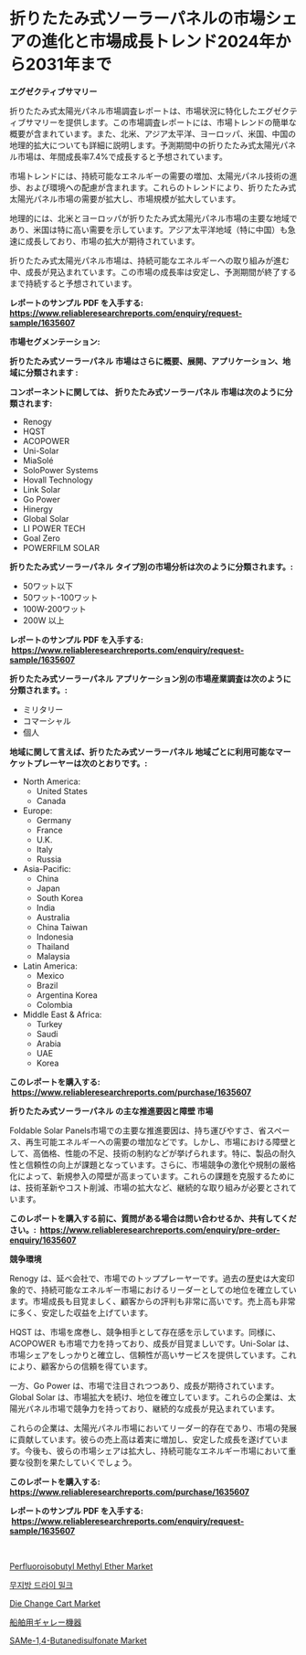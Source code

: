 <p><h1>折りたたみ式ソーラーパネルの市場シェアの進化と市場成長トレンド2024年から2031年まで</h1></p><p><strong>エグゼクティブサマリー</strong></p>
<p><p>折りたたみ式太陽光パネル市場調査レポートは、市場状況に特化したエグゼクティブサマリーを提供します。この市場調査レポートには、市場トレンドの簡単な概要が含まれています。また、北米、アジア太平洋、ヨーロッパ、米国、中国の地理的拡大についても詳細に説明します。予測期間中の折りたたみ式太陽光パネル市場は、年間成長率7.4%で成長すると予想されています。</p><p>市場トレンドには、持続可能なエネルギーの需要の増加、太陽光パネル技術の進歩、および環境への配慮が含まれます。これらのトレンドにより、折りたたみ式太陽光パネル市場の需要が拡大し、市場規模が拡大しています。</p><p>地理的には、北米とヨーロッパが折りたたみ式太陽光パネル市場の主要な地域であり、米国は特に高い需要を示しています。アジア太平洋地域（特に中国）も急速に成長しており、市場の拡大が期待されています。</p><p>折りたたみ式太陽光パネル市場は、持続可能なエネルギーへの取り組みが進む中、成長が見込まれています。この市場の成長率は安定し、予測期間が終了するまで持続すると予想されています。</p></p>
<p><strong>レポートのサンプル PDF を入手する: <a href="https://www.reliableresearchreports.com/enquiry/request-sample/1635607">https://www.reliableresearchreports.com/enquiry/request-sample/1635607</a></strong></p>
<p><strong>市場セグメンテーション:</strong></p>
<p><strong> 折りたたみ式ソーラーパネル 市場はさらに概要、展開、アプリケーション、地域に分類されます :</strong></p>
<p><strong>コンポーネントに関しては、 折りたたみ式ソーラーパネル 市場は次のように分類されます: &nbsp;</strong></p>
<p><ul><li>Renogy</li><li>HQST</li><li>ACOPOWER</li><li>Uni-Solar</li><li>MiaSolé</li><li>SoloPower Systems</li><li>Hovall Technology</li><li>Link Solar</li><li>Go Power</li><li>Hinergy</li><li>Global Solar</li><li>LI POWER TECH</li><li>Goal Zero</li><li>POWERFILM SOLAR</li></ul></p>
<p><strong> 折りたたみ式ソーラーパネル タイプ別の市場分析は次のように分類されます。:</strong></p>
<p><ul><li>50ワット以下</li><li>50ワット-100ワット</li><li>100W-200ワット</li><li>200W 以上</li></ul></p>
<p><strong>レポートのサンプル PDF を入手する: &nbsp;<a href="https://www.reliableresearchreports.com/enquiry/request-sample/1635607">https://www.reliableresearchreports.com/enquiry/request-sample/1635607</a></strong></p>
<p><strong> 折りたたみ式ソーラーパネル アプリケーション別の市場産業調査は次のように分類されます。:</strong></p>
<p><ul><li>ミリタリー</li><li>コマーシャル</li><li>個人</li></ul></p>
<p><strong>地域に関して言えば、折りたたみ式ソーラーパネル 地域ごとに利用可能なマーケットプレーヤーは次のとおりです。:</strong></p>
<p><ul>
    <li>
        North America:
        <ul>
            <li>United States</li>
            <li>Canada</li>
        </ul>
    </li>
    <li>
        Europe:
        <ul>
            <li>Germany</li>
            <li>France</li>
            <li>U.K.</li>
            <li>Italy</li>
            <li>Russia</li>
        </ul>
    </li>
    <li>
        Asia-Pacific:
        <ul>
            <li>China</li>
            <li>Japan</li>
            <li>South Korea</li>
            <li>India</li>
            <li>Australia</li>
            <li>China Taiwan</li>
            <li>Indonesia</li>
            <li>Thailand</li>
            <li>Malaysia</li>
        </ul>
    </li>
    <li>
        Latin America:
        <ul>
            <li>Mexico</li>
            <li>Brazil</li>
            <li>Argentina Korea</li>
            <li>Colombia</li>
        </ul>
    </li>
    <li>
        Middle East & Africa:
        <ul>
            <li>Turkey</li>
            <li>Saudi</li>
            <li>Arabia</li>
            <li>UAE</li>
            <li>Korea</li>
        </ul>
    </li>
    </ul></p>
<p><strong>このレポートを購入する: &nbsp;<a href="https://www.reliableresearchreports.com/purchase/1635607">https://www.reliableresearchreports.com/purchase/1635607</a></strong></p>
<p><strong>折りたたみ式ソーラーパネル の主な推進要因と障壁 市場</strong></p>
<p><p>Foldable Solar Panels市場での主要な推進要因は、持ち運びやすさ、省スペース、再生可能エネルギーへの需要の増加などです。しかし、市場における障壁として、高価格、性能の不足、技術の制約などが挙げられます。特に、製品の耐久性と信頼性の向上が課題となっています。さらに、市場競争の激化や規制の厳格化によって、新規参入の障壁が高まっています。これらの課題を克服するためには、技術革新やコスト削減、市場の拡大など、継続的な取り組みが必要とされています。</p></p>
<p><strong>このレポートを購入する前に、質問がある場合は問い合わせるか、共有してください。:&nbsp; <a href="https://www.reliableresearchreports.com/enquiry/pre-order-enquiry/1635607">https://www.reliableresearchreports.com/enquiry/pre-order-enquiry/1635607</a></strong></p>
<p><strong>競争環境</strong></p>
<p><p>Renogy は、延べ会社で、市場でのトッププレーヤーです。過去の歴史は大変印象的で、持続可能なエネルギー市場におけるリーダーとしての地位を確立しています。市場成長も目覚ましく、顧客からの評判も非常に高いです。売上高も非常に多く、安定した収益を上げています。</p><p>HQST は、市場を席巻し、競争相手として存在感を示しています。同様に、ACOPOWER も市場で力を持っており、成長が目覚ましいです。Uni-Solar は、市場シェアをしっかりと確立し、信頼性が高いサービスを提供しています。これにより、顧客からの信頼を得ています。</p><p>一方、Go Power は、市場で注目されつつあり、成長が期待されています。Global Solar は、市場拡大を続け、地位を確立しています。これらの企業は、太陽光パネル市場で競争力を持っており、継続的な成長が見込まれています。</p><p>これらの企業は、太陽光パネル市場においてリーダー的存在であり、市場の発展に貢献しています。彼らの売上高は着実に増加し、安定した成長を遂げています。今後も、彼らの市場シェアは拡大し、持続可能なエネルギー市場において重要な役割を果たしていくでしょう。</p></p>
<p><strong>このレポートを購入する: &nbsp; <a href="https://www.reliableresearchreports.com/purchase/1635607">https://www.reliableresearchreports.com/purchase/1635607</a></strong></p>
<p><strong>レポートのサンプル PDF を入手する: &nbsp;<a href="https://www.reliableresearchreports.com/enquiry/request-sample/1635607">https://www.reliableresearchreports.com/enquiry/request-sample/1635607</a></strong><strong></strong></p>
<p>&nbsp;</p>
<p><p><a href="https://github.com/angelajermaine/Market-Research-Report-List-2/blob/main/perfluoroisobutyl-methyl-ether-market.md">Perfluoroisobutyl Methyl Ether Market</a></p><p><a href="https://github.com/Madalyell456456/Market-Research-Report-List-1/blob/main/33628756189.md">무지방 드라이 밀크</a></p><p><a href="https://view.publitas.com/reportprime-1/decoding-the-die-change-cart-market-a-deep-dive-into-the-latest-market-trends-market-segmentation-and-competitive-analysis/">Die Change Cart Market</a></p><p><a href="https://github.com/ReganWisoky2023/Market-Research-Report-List-1/blob/main/87975497336.md">船舶用ギャレー機器</a></p><p><a href="https://github.com/provorikovar/Market-Research-Report-List-3/blob/main/same-14-butanedisulfonate-market.md">SAMe-1,4-Butanedisulfonate Market</a></p></p>